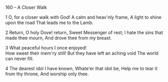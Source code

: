 160 – A Closer Walk


1
O, for a closer walk with God!
A calm and heav'nly frame,
A light to shine upon the road
That leads me to the Lamb.

2
Return, O holy Dove!  return,
Sweet Messenger of rest;
I hate the sins that made thee mourn,
And drove thee from my breast.

3
What peaceful hours I once enjoyed!  
How sweet their mem'ry still!
But they have left an aching void
The world can never fill.

4
The dearest idol I have known,
Whate'er that idol be,
Help me to tear it from thy throne,
And worship only thee.
